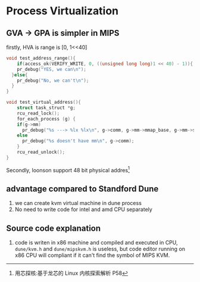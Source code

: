 # Process Virtualization

## GVA -> GPA is simpler in MIPS 
firstly, HVA is range is [0, 1<<40]
```c
void test_address_range(){
	if(access_ok(VERIFY_WRITE, 0, ((unsigned long long)1 << 40) - 1)){
    pr_debug("YES, we can\n");
  }else{
    pr_debug("No, we can't\n");
  }
}
```

```c
void test_virtual_address(){
	struct task_struct *g;
	rcu_read_lock();
	for_each_process (g) { 
    if(g->mm)
      pr_debug("%s ---> %lx %lx\n", g->comm, g->mm->mmap_base, g->mm->start_stack);
    else 
      pr_debug("%s doesn't have mm\n", g->comm);
	}
	rcu_read_unlock();
}
```
Secondly, loonson support 48 bit physical addres[^1]

## advantage compared to Standford Dune
1. we can create kvm virtual machine in dune process
2. No need to write code for intel and amd CPU separately

## Source code explanation
1. code is writen in x86 machine and compiled and executed in CPU,
`dune/kvm.h` and `dune/mipskvm.h` is useless, but code editor running on x86 CPU will compliant
if it can't find the symbol of MIPS KVM.

[^1]: 用芯探核:基于龙芯的 Linux 内核探索解析 P58
